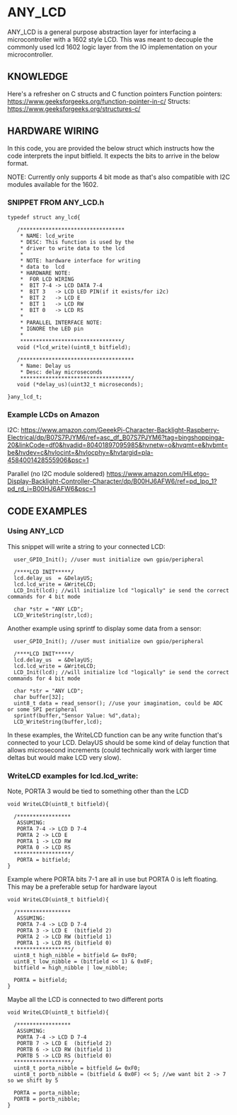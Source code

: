 # ANY_LCD
ANY_LCD is a general purpose abstraction layer for interfacing a microcontroller with a 1602 style LCD. This was meant to decouple the commonly used 
lcd 1602 logic layer from the IO implementation on your microcontroller.

## KNOWLEDGE 
Here's a refresher on C structs and C function pointers
Function pointers: https://www.geeksforgeeks.org/function-pointer-in-c/
Structs: https://www.geeksforgeeks.org/structures-c/

## HARDWARE WIRING 
In this code, you are provided the below struct which instructs how the code interprets the input bitfield. It expects the bits to arrive 
in the below format.

NOTE: Currently only supports 4 bit mode as that's also compatible with I2C modules available for the 1602.

### SNIPPET FROM ANY_LCD.h
 ```
 typedef struct any_lcd{
	
	/*********************************
	 * NAME: lcd_write 
	 * DESC: This function is used by the 
	 * driver to write data to the lcd 
	 *
	 * NOTE: hardware interface for writing  
	 * data to  lcd
	 * HARDWARE NOTE: 
	 *	FOR LCD WIRING
	 *	BIT 7-4 -> LCD DATA 7-4
	 *	BIT 3   -> LCD LED PIN(if it exists/for i2c)
	 *	BIT 2   -> LCD E 
	 *	BIT 1   -> LCD RW
	 *	BIT 0   -> LCD RS  
	 *
	 * PARALLEL INTERFACE NOTE:
	 * IGNORE the LED pin
	 *
	 ********************************/
	void (*lcd_write)(uint8_t bitfield);
	
	/************************************
	 * Name: Delay us 
	 * Desc: delay microseconds  
	 ***********************************/
	void (*delay_us)(uint32_t microseconds);
	
}any_lcd_t;
 ```
### Example LCDs on Amazon
I2C:
https://www.amazon.com/GeeekPi-Character-Backlight-Raspberry-Electrical/dp/B07S7PJYM6/ref=asc_df_B07S7PJYM6?tag=bingshoppinga-20&linkCode=df0&hvadid=80401897095985&hvnetw=o&hvqmt=e&hvbmt=be&hvdev=c&hvlocint=&hvlocphy=&hvtargid=pla-4584001428555906&psc=1

Parallel (no I2C module soldered)
https://www.amazon.com/HiLetgo-Display-Backlight-Controller-Character/dp/B00HJ6AFW6/ref=pd_lpo_1?pd_rd_i=B00HJ6AFW6&psc=1
 
## CODE EXAMPLES 

### Using ANY_LCD
This snippet will write a string to your connected LCD:
```
  user_GPIO_Init(); //user must initialize own gpio/peripheral 

  /****LCD INIT*****/
  lcd.delay_us  = &DelayUS;
  lcd.lcd_write = &WriteLCD;
  LCD_Init(lcd); //will initialize lcd "logically" ie send the correct commands for 4 bit mode

  char *str = "ANY LCD";
  LCD_WriteString(str,lcd);
```
Another example using sprintf to display some data from a sensor:
```
  user_GPIO_Init(); //user must initialize own gpio/peripheral 

  /****LCD INIT*****/
  lcd.delay_us  = &DelayUS;
  lcd.lcd_write = &WriteLCD;
  LCD_Init(lcd); //will initialize lcd "logically" ie send the correct commands for 4 bit mode

  char *str = "ANY LCD";
  char buffer[32];
  uint8_t data = read_sensor(); //use your imagination, could be ADC or some SPI peripheral
  sprintf(buffer,"Sensor Value: %d",data);
  LCD_WriteString(buffer,lcd);
```

In these examples, the WriteLCD function can be any write function that's connected to your LCD. DelayUS should be some kind of delay function that allows 
microsecond increments (could technically work with larger time deltas but would make LCD very slow). 

### WriteLCD examples for lcd.lcd_write:
Note, PORTA 3 would be tied to something other than the LCD 
```
void WriteLCD(uint8_t bitfield){

  /*****************
   ASSUMING:
   PORTA 7-4 -> LCD D 7-4
   PORTA 2 -> LCD E 
   PORTA 1 -> LCD RW 
   PORTA 0 -> LCD RS 
  ******************/
   PORTA = bitfield; 
}
```

Example where PORTA bits 7-1 are all in use but PORTA 0 is left floating.
This may be a preferable setup for hardware layout
```
void WriteLCD(uint8_t bitfield){

  /*****************
   ASSUMING:
   PORTA 7-4 -> LCD D 7-4
   PORTA 3 -> LCD E  (bitfield 2)
   PORTA 2 -> LCD RW (bitfield 1)
   PORTA 1 -> LCD RS (bitfield 0)
  ******************/
  uint8_t high_nibble = bitfield &= 0xF0;
  uint8_t low_nibble = (bitfield << 1) & 0x0F; 
  bitfield = high_nibble | low_nibble;
  
  PORTA = bitfield; 
}
```

Maybe all the LCD is connected to two different ports
```
void WriteLCD(uint8_t bitfield){

  /*****************
   ASSUMING:
   PORTA 7-4 -> LCD D 7-4
   PORTB 7 -> LCD E  (bitfield 2)
   PORTB 6 -> LCD RW (bitfield 1)
   PORTB 5 -> LCD RS (bitfield 0)
  ******************/
  uint8_t porta_nibble = bitfield &= 0xF0;
  uint8_t portb_nibble = (bitfield & 0x0F) << 5; //we want bit 2 -> 7 so we shift by 5
 
  PORTA = porta_nibble;
  PORTB = portb_nibble;
}
```
